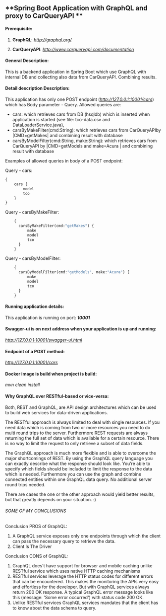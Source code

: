 ## **Spring Boot Application with GraphQL and proxy to ​CarQueryAPI​ **

#### Prerequisite:
1) **GraphQL**: _http://graphql.org/_

2)  **CarQueryAPI​**: _http://www.carqueryapi.com/documentation_

#### General Description:
This is a backend application in Spring Boot which use GraphQL with internal DB and collecting also data from CarQueryAPI​.
Combining results.

#### Detail description Description:
This application has only one POST endpoint (_http://127.0.0.1:10001/cars_) which has Body parameter - Query.
Allowed queries are:
 - cars: which retrieves cars from DB (hsqldb) which is inserted when application is started (see file: tco-data.csv and DataLoaderService.java),
 - carsByMakeFilter(cmd:String): which retrieves cars from CarQueryAPI​ by |CMD=getMakes| and combining result with database
 - carsByModelFilter(cmd:String, make:String): which retrieves cars from CarQueryAPI​ by |CMD=getModels and make=Acura | and combining result with database

Examples of allowed queries in body of a POST endpoint:

Query - cars:
```python
{
    cars {
        model
        tco
    }
}
```

Query - carsByMakeFilter: 
```python
    {
      carsByMakeFilter(cmd:"getMakes") {
          make
          model
          tco
      }
    }
```

Query - carsByModelFilter: 
```python
    {
      carsByModelFilter(cmd:"getModels", make:"Acura") {
          make
          model
          tco
      }
    }
```
#### Running application details:
This application is running on port: **_10001_**

#### Swagger-ui is on next address when your application is up and running: 
_http://127.0.0.1:10001/swagger-ui.html_

#### Endpoint of a POST method: 
_http://127.0.0.1:10001/cars_

#### Docker image is build when project is build: 
_mvn clean install_

#### Why GraphQL over RESTful-based or vice-versa:
Both, REST and GraphQL, are API design architectures which can be used to build web services for data-driven applications. 

The RESTful approach is always limited to deal with single resources. If you need data which is coming from two or more resources you need to do multi round trips to the server. Furthermore REST requests are always returning the full set of data which is available for a certain resource. There is no way to limit the request to only retrieve a subset of data fields.

The GraphQL approach is much more flexible and is able to overcome the major shortcomings of REST. By using the GraphQL query language you can exactly describe what the response should look like. You’re able to specify which fields should be included to limit the response to the data which is needed. Furthermore you can use the graph and combine connected entities within one GraphQL data query. No additional server round trips needed.

There are cases the one or the other approach would yield better results, but that greatly depends on your situation. :)

###### SOME OF MY CONCLUSIONS

Conclusion PROS of GraphQL:
1) A GraphQL service exposes only one endpoints through which the client can pass the necessary query to retrieve the data.
2) Client Is The Driver

Conclusion CONS of GraphQL:
1) GraphQL does't have support for browser and mobile caching unlike RESTful service which uses native HTTP caching mechanisms
2) RESTful services leverage the HTTP status codes for different errors that can be encountered. This makes the monitoring the APIs very easy and effortless for the developer. But with GraphQL services always return 200 OK response. A typical GraphQL error message looks like this (message: 'Some error occurred') with status code 200 OK.
3) Unlike RESTful services GraphQL services mandates that the client has to know about the data schema to query. 
